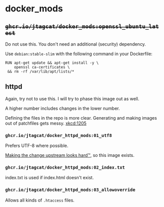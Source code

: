 # docker_mods

## ~~`ghcr.io/jtagcat/docker_mods:openssl_ubuntu_latest`~~
Do not use this. You don't need an additional (security) dependency.

Use `debian:stable-slim` with the following command in your Dockerfile:
```
RUN apt-get update && apt-get install -y \
    openssl ca-certificates \
 && rm -rf /var/lib/apt/lists/*
```

## httpd
Again, try not to use this. I will try to phase this image out as well.

A higher number includes changes in the lower number.

Defining the files in the repo is more clear. Generating and making images out of patchfiles gets messy. [xkcd:1205](https://xkcd.com/1205)

### `ghcr.io/jtagcat/docker_httpd_mods:01_utf8`

Prefers UTF-8 where possible.

[Making the change upstream looks hard™](https://github.com/docker-library/httpd/issues/171), so this image exists.

### `ghcr.io/jtagcat/docker_httpd_mods:02_index.txt`

index.txt is used if index.html doesn't exist.

### `ghcr.io/jtagcat/docker_httpd_mods:03_allowoverride`

Allows all kinds of `.htaccess` files.
